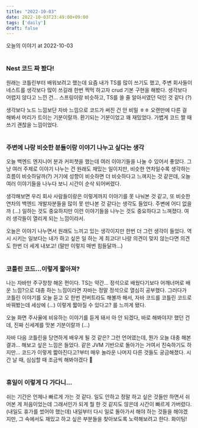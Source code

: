 ```yaml
---
title: "2022-10-03"
date: 2022-10-03T23:49:00+09:00
tags: ['daily']
draft: false
---
```

오늘의 이야기 at 2022-10-03
<!--more--> 

#
### Nest 코드 짜 봤다!
원래는 코틀린부터 배워보려고 했는데 요즘 내가 TS를 많이 쓰기도 했고, 주변 회사들이 네스트를 생각보다 많이 쓰길래 한번 찍먹 하고자 crud 기본 구현을 해봤다. 
생각보다 어렵지 않다고 느낀 건... 스프링이랑 비슷하고, TS를 쓸 줄 알아서였던 덕인 것 같다 (?)

생각보다 노드 느낌보단 자바 느낌으로 코드가 써진 건 안 비밀 ㅎㅎ 
오랜만에 다른 걸 해봐서 머리가 트이는 기분이랄까. 
환기되는 기분이었고 꽤 재밌었다. 
가볍게 코드 짤 때 쓰기 괜찮을 느낌이었다.


#
### 주변에 나랑 비슷한 분들이랑 이야기 나누고 싶다는 생각
오늘 백엔드 엔지니어 분과 커피챗을 했는데 여러 이야기들을 나눌 수 있어서 좋았다. 
그냥 여러 주제로 이야기 나누는 건 원래도 재밌는 일이지만, 비슷한 연차일수록 생각하는 흐름이 비슷하달까(?) 
거기에 성향이 비슷하면 더 비슷하다고 느껴지는 것 같은데, 오늘 여러 이야기들을 나누다 보니 시간이 순삭 되어버렸다.

생각해보면 우리 회사 사람들이랑은 이렇게까지 이야기를 못 나눠본 것 같고, 또 비슷한 연차의 백엔드 개발자분들을 많이 못 만나본 것 같다는 생각도 들었다. 
주변에 어디 없을까 (...) 
일하는 것도 중요하지만 이런 이야기들을 나누는 것도 중요하다고 느껴졌다. 
여러 생각들이 열리게 되는 느낌이라서.

오늘은 이야기 나누면서 원래도 느끼고 있는 생각이지만 한번 더 그런 생각이 들었다. 
역시 시키는 일보다는 내가 하고 싶은 일 하는 게 최고다! 
나랑 의견이 맞지 않는다면 의견도 한번 더 세게 내보고! (말만 이렇지 매번 힘들달까...)


#
### 코틀린 코드...이렇게 짧아져?
나는 자바만 주구창창 해온 편이다. 
TS는 약간... 정석으로 배웠다기보다 어깨너머로 배운 느낌?으로 대충 하는 느낌이라면 자바는 정말 정석으로 열심히 공부했다. 
그러다가 코틀린 이야기를 오늘 듣고 오 한번 컨버트라도 해볼까 해서, 자바 코드를 코틀린 코드로 바꿔봤는데 세상에 (...) 
이렇게 짧아질 수 있다고? 를 느끼게 됐다. 

오늘 화면 주사율에 비유하는 이야기를 듣게 돼서 아 안 되겠다, 바로 해봐야지! 했던 건데, 진짜 신세계를 맛본 기분이랄까 (...)

자바 다음 코틀린을 당연하게 배우게 될 것 같은? 그런 언어였는데, 뭔가 오늘 대충 해본 결과... 해보고 싶은 느낌은 들었다. 
같은 JVM 기반으로 돌아가는 거여서 친숙하기도 하지만... 코드가 이렇게 짧아진다고?부터 매우 놀라운 나머지 다른 것들도 궁금해졌다. 
시간 날 때, 심심할 때 조금씩 해봐야겠다 👀


#
### 휴일이 이렇게 다 가다니...
쉬는 기간은 언제나 빠르게 가는 것 같다. 
일도 안하고 정말 하고 싶은 것들만 하면서 쉬어본 게 처음이었는데 그래서인가 되게 뭘 한 것 같지도 않은데 시간이 빠르게 가버렸다. 
(내일도 휴가를 썼어야 했는데) 
내일부터 다시 일로 돌아가서 해야 하는 것들을 해야겠지만, 그 속에서도 재밌고 하고 싶은 부분들을 찾아보도록 노력해보려고 한다. 화이팅!